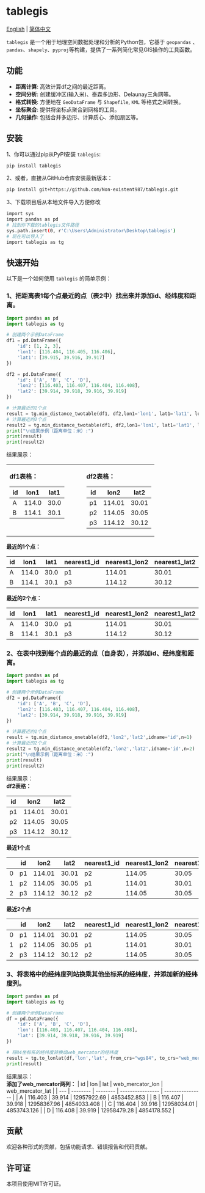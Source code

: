# tablegis

[English](README.md) | [简体中文](README.zh-CN.md)

`tablegis` 是一个用于地理空间数据处理和分析的Python包，它基于 `geopandas` 、`pandas`、`shapely`、`pyproj`等构建，提供了一系列简化常见GIS操作的工具函数。

## 功能

*   **距离计算**: 高效计算df之间的最近距离。
*   **空间分析**: 创建缓冲区(输入米)、泰森多边形、Delaunay三角网等。
*   **格式转换**: 方便地在 `GeoDataFrame` 与 `Shapefile`, `KML` 等格式之间转换。
*   **坐标聚合**: 提供将坐标点聚合到网格的工具。
*   **几何操作**: 包括合并多边形、计算质心、添加扇区等。

## 安装

1、你可以通过pip从PyPI安装 `tablegis`:

```bash
pip install tablegis
```

2、或者，直接从GitHub仓库安装最新版本：

```bash
pip install git+https://github.com/Non-existent987/tablegis.git
```
3、下载项目后从本地文件导入方便修改
```bash
import sys
import pandas as pd
# 找到你下载的tablegis文件路径
sys.path.insert(0, r'C:\Users\Administrator\Desktop\tablegis')
# 现在可以导入了
import tablegis as tg
```


## 快速开始

以下是一个如何使用 `tablegis` 的简单示例：

### 1、把距离表1每个点最近的点（表2中）找出来并添加id、经纬度和距离。
```python
import pandas as pd
import tablegis as tg

# 创建两个示例DataFrame
df1 = pd.DataFrame({
    'id': [1, 2, 3],
    'lon1': [116.404, 116.405, 116.406],
    'lat1': [39.915, 39.916, 39.917]
})

df2 = pd.DataFrame({
    'id': ['A', 'B', 'C', 'D'],
    'lon2': [116.403, 116.407, 116.404, 116.408],
    'lat2': [39.914, 39.918, 39.916, 39.919]
})

# 计算最近的1个点
result = tg.min_distance_twotable(df1, df2,lon1='lon1', lat1='lat1', lon2='lon2', lat2='lat2', df2_id='id', n=1)
# 计算最近的2个点
result2 = tg.min_distance_twotable(df1, df2,lon1='lon1', lat1='lat1', lon2='lon2', lat2='lat2', df2_id='id', n=2)
print("\n结果示例（距离单位：米）:")
print(result)
print(result2)
```
结果展示：
<table>
<tr>
<td style="vertical-align: top; padding-right: 50px;">

**df1表格：**

| id | lon1  | lat1 |
|----|-------|------|
| A  | 114.0 | 30.0 |
| B  | 114.1 | 30.1 |

</td>
<td style="vertical-align: top;">

**df2表格：**

| id | lon2   | lat2  |
|----|--------|-------|
| p1 | 114.01 | 30.01 |
| p2 | 114.05 | 30.05 |
| p3 | 114.12 | 30.12 |

</td>
</tr>
</table>


**最近的1个点：**

| id | lon1  | lat1 | nearest1_id | nearest1_lon2 | nearest1_lat2 | nearest1_distance |
|----|-------|------|-------------|---------------|---------------|-------------------|
| A  | 114.0 | 30.0 | p1          | 114.01        | 30.01         | 1470.515926       |
| B  | 114.1 | 30.1 | p3          | 114.12        | 30.12         | 2939.507557       |

**最近的2个点：**

| id | lon1  | lat1 | nearest1_id | nearest1_lon2 | nearest1_lat2 | nearest1_distance | nearest2_id | nearest2_lon2 | nearest2_lat2 | nearest2_distance | mean_distance |
|----|-------|------|-------------|---------------|---------------|-------------------|-------------|---------------|---------------|-------------------|---------------|
| A  | 114.0 | 30.0 | p1          | 114.01        | 30.01         | 1470.515926       | p2          | 114.05        | 30.05         | 7351.852775       | 4411.184351   |
| B  | 114.1 | 30.1 | p3          | 114.12        | 30.12         | 2939.507557       | p2          | 114.05        | 30.05         | 7350.037700       | 5144.772629   |

### 2、在表中找到每个点的最近的点（自身表），并添加id、经纬度和距离。
```python
import pandas as pd
import tablegis as tg

# 创建两个示例DataFrame
df2 = pd.DataFrame({
    'id': ['A', 'B', 'C', 'D'],
    'lon2': [116.403, 116.407, 116.404, 116.408],
    'lat2': [39.914, 39.918, 39.916, 39.919]
})

# 计算最近的1个点
result = tg.min_distance_onetable(df2,'lon2','lat2',idname='id',n=1)
# 计算最近的2个点
result2 = tg.min_distance_onetable(df2,'lon2','lat2',idname='id',n=2)
print("\n结果示例（距离单位：米）:")
print(result)
print(result2)
```
结果展示：  
**df2表格：**

| id | lon2   | lat2  |
|----|--------|-------|
| p1 | 114.01 | 30.01 |
| p2 | 114.05 | 30.05 |
| p3 | 114.12 | 30.12 |

**最近1个点**

| | id | lon2 | lat2 | nearest1_id | nearest1_lon2 | nearest1_lat2 | nearest1_distance |
|---|-------|--------|-------|-------------|---------------|---------------|-------------------|
| 0 | p1 | 114.01 | 30.01 | p2 | 114.05 | 30.05 | 5881.336911 |
| 1 | p2 | 114.05 | 30.05 | p1 | 114.01 | 30.01 | 5881.336911 |
| 2 | p3 | 114.12 | 30.12 | p2 | 114.05 | 30.05 | 10289.545038 |

**最近2个点**

| | id | lon2 | lat2 | nearest1_id | nearest1_lon2 | nearest1_lat2 | nearest1_distance | nearest2_id | nearest2_lon2 | nearest2_lat2 | nearest2_distance | mean_distance |
|---|-------|--------|-------|-------------|---------------|---------------|-------------------|-------------|---------------|---------------|-------------------|---------------|
| 0 | p1 | 114.01 | 30.01 | p2 | 114.05 | 30.05 | 5881.336911 | p3 | 114.12 | 30.12 | 16170.880987 | 11026.108949 |
| 1 | p2 | 114.05 | 30.05 | p1 | 114.01 | 30.01 | 5881.336911 | p3 | 114.12 | 30.12 | 10289.545038 | 8085.440974 |
| 2 | p3 | 114.12 | 30.12 | p2 | 114.05 | 30.05 | 10289.545038 | p1 | 114.01 | 30.01 | 16170.880987 | 13230.213012 |

### 3、将表格中的经纬度列站换乘其他坐标系的经纬度，并添加新的经纬度列。
```python
import pandas as pd
import tablegis as tg

# 创建两个示例DataFrame
df = pd.DataFrame({
    'id': ['A', 'B', 'C', 'D'],
    'lon': [116.403, 116.407, 116.404, 116.408],
    'lat': [39.914, 39.918, 39.916, 39.919]
})

# 将84坐标系的经纬度转换成web_mercator的经纬度
result = tg.to_lonlat(df,'lon','lat', from_crs="wgs84", to_crs="web_mercator")
print(result)
```
结果展示：  
**添加了web_mercator两列：**
| id  | lon      | lat      | web_mercator_lon | web_mercator_lat |
| --- | -------- | -------- | ---------------- | ---------------- |
| A   | 116.403  | 39.914   | 12957922.69      | 4853452.853      |
| B   | 116.407  | 39.918   | 12958367.96      | 4854033.408      |
| C   | 116.404  | 39.916   | 12958034.01      | 4853743.126      |
| D   | 116.408  | 39.919   | 12958479.28      | 4854178.552      |

## 贡献

欢迎各种形式的贡献，包括功能请求、错误报告和代码贡献。

## 许可证

本项目使用MIT许可证。
